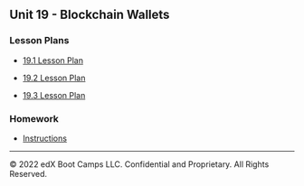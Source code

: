 ## Unit 19 - Blockchain Wallets

### Lesson Plans

* [19.1 Lesson Plan](1/LessonPlan.md)

* [19.2 Lesson Plan](2/LessonPlan.md)

* [19.3 Lesson Plan](3/LessonPlan.md)

### Homework

* [Instructions](../../02-Homework/19-Blockchain-Wallets/Instructions/Starter-Code/README.md)

---

© 2022 edX Boot Camps LLC. Confidential and Proprietary. All Rights Reserved.
